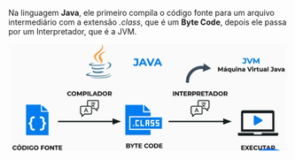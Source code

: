 Na linguagem **Java**, ele primeiro compila o código fonte para um arquivo intermediário com a extensão *.class*, que é um **Byte Code**, depois ele passa por um Interpretador, que é a JVM.

![Compiladores vs Interpretadores](https://raw.githubusercontent.com/Volaxy/Course-Alura-Computacao-Arquitetura-de-computadores-Por-tras-de-como-seu-programa-funciona/master/Imagens/01-05-JVM_Java.png)